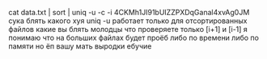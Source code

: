 cat data.txt | sort | uniq -u -c -i
4CKMh1JI91bUIZZPXDqGanal4xvAg0JM
сука блять какого хуя uniq -u работает только для отсортированных файлов
какие вы блять молодцы что проверяете только \[i+1\] и \[i-1\]
я понимаю что на больших файлах будет проёб либо по времени либо по памяти
но ёп вашу мать
выродки ебучие